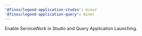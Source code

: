 ```yaml
---
'@finos/legend-application-studio': minor
'@finos/legend-application-query': minor
---
```


Enable ServiceWork in Studio and Query Application Launching. 

